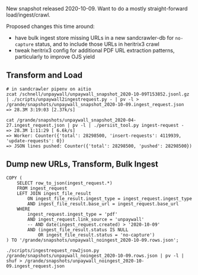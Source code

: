 
New snapshot released 2020-10-09. Want to do a mostly straight-forward
load/ingest/crawl.

Proposed changes this time around:

- have bulk ingest store missing URLs in a new sandcrawler-db for `no-capture`
  status, and to include those URLs in heritrix3 crawl
- tweak heritrix3 config for additional PDF URL extraction patterns,
  particularly to improve OJS yield


## Transform and Load

    # in sandcrawler pipenv on aitio
    zcat /schnell/unpaywall/unpaywall_snapshot_2020-10-09T153852.jsonl.gz | ./scripts/unpaywall2ingestrequest.py - | pv -l > /grande/snapshots/unpaywall_snapshot_2020-10-09.ingest_request.json
    => 28.3M 3:19:03 [2.37k/s]

    cat /grande/snapshots/unpaywall_snapshot_2020-04-27.ingest_request.json | pv -l | ./persist_tool.py ingest-request -
    => 28.3M 1:11:29 [ 6.6k/s]
    => Worker: Counter({'total': 28298500, 'insert-requests': 4119939, 'update-requests': 0})
    => JSON lines pushed: Counter({'total': 28298500, 'pushed': 28298500})

## Dump new URLs, Transform, Bulk Ingest

    COPY (
        SELECT row_to_json(ingest_request.*)
        FROM ingest_request
        LEFT JOIN ingest_file_result
            ON ingest_file_result.ingest_type = ingest_request.ingest_type
            AND ingest_file_result.base_url = ingest_request.base_url
        WHERE
            ingest_request.ingest_type = 'pdf'
            AND ingest_request.link_source = 'unpaywall'
            -- AND date(ingest_request.created) > '2020-10-09'
            AND (ingest_file_result.status IS NULL
                OR ingest_file_result.status = 'no-capture')
    ) TO '/grande/snapshots/unpaywall_noingest_2020-10-09.rows.json';

    ./scripts/ingestrequest_row2json.py /grande/snapshots/unpaywall_noingest_2020-10-09.rows.json | pv -l | shuf > /grande/snapshots/unpaywall_noingest_2020-10-09.ingest_request.json


